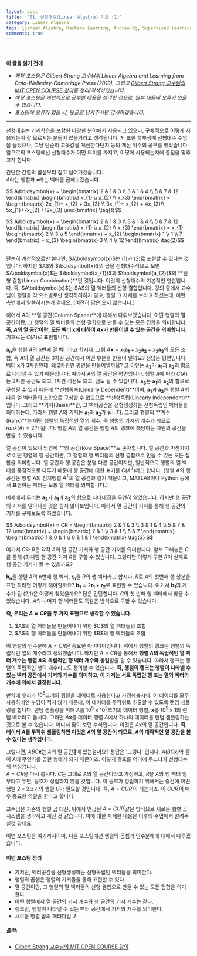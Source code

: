 ```yaml
---
layout: post
title:  "01. 선형대수(Linear Algebra) 기초 (1)"
category: Linear Algebra
tags: [Linear Algebra, Machine Learning, Andrew Ng, Supervised learning, Unsupervised Learning, 머신러닝, 기계학습, 지도학습, 비지도학습]
comments: true
---
```


<br><br>
**이 글을 읽기 전에**<br>
- _해당 포스팅은 Gilbert Strang 교수님의 Linear Algebra and Learning from Data-Wellesley-Cambridge Press (2019), 그리고 [Gilbert Strang 교수님의 MIT OPEN COURSE 강의](https://ocw.mit.edu/courses/mathematics/18-065-matrix-methods-in-data-analysis-signal-processing-and-machine-learning-spring-2018/)를 정리/각색하였습니다._
- _해당 포스팅은 개인적으로 공부한 내용을 정리한 것으로, 일부 내용에 오류가 있을 수 있습니다._
- _포스팅에 오류가 있을 시, 댓글로 남겨주시면 감사하겠습니다._

---

선형대수는 기계학습을 포함한 다양한 분야에서 사용되고 있으나, 구체적으로 어떻게 사용되는지 잘 모르시는 분들이 많을거라고 생각됩니다. 저 또한 학부생때 선형대수 수업을 들었으나, 그냥 단순히 고윳값을 계산한다던지 등의 계산 위주의 공부를 했었습니다. 앞으로의 포스팅에선 선형대수가 어떤 의미를 가지고, 어떻게 사용되는지에 중점을 맞추고자 합니다.<br>

간단한 간렬의 곱셈부터 짚고 넘어가겠습니다.<br>
$A$라는 행렬과 $\boldsymbol{x}$라는 벡터를 곱해보겠습니다.<br>
<p>$$
A\boldsymbol{x}
=
\begin{bmatrix}
2 & 1 & 3 \\
3 & 1 & 4 \\
5 & 7 & 12
\end{bmatrix}
\begin{bmatrix}
x_{1} \\
x_{2} \\
x_{3}
\end{bmatrix}
=
\begin{bmatrix}
2x_{1}+ x_{2} + 3x_{3} \\
3x_{1}+ x_{2} + 4x_{3}\\
5x_{1}+7x_{2} +12x_{3}
\end{bmatrix}
\tag{1}$$</p>

<p>$$
A\boldsymbol{x}
=
\begin{bmatrix}
2 & 1 & 3 \\
3 & 1 & 4 \\
5 & 7 & 12
\end{bmatrix}
\begin{bmatrix}
x_{1} \\
x_{2} \\
x_{3}
\end{bmatrix}
=
x_{1}
\begin{bmatrix}
2 \\ 3 \\ 5
\end{bmatrix}
+
x_{2}
\begin{bmatrix}
1 \\ 1 \\ 7
\end{bmatrix}
+
x_{3}
\begin{bmatrix}
3 \\ 4 \\ 12
\end{bmatrix}
\tag{2}$$</p>

<br>
단순히 계산적으로만 본다면, $A\boldsymbol{x}$는 (1)과 (2)로 표현할 수 있다는 것입니다. 하지만 $A$와 $\boldsymbol{x}$의 곱을 선형대수적으로 보면 $A\boldsymbol{x}$는 $\boldsymbol{a_{1}}$과 $\boldsymbol{a_{2}}$의 **선형 결합(Linear Combination)**인 것입니다. 이것이 선형대수의 기본적인 연산입니다. 즉, $A\boldsymbol{x}$는 $A$의 열 벡터들의 선형 결합입니다. 강의 중에서 교수님이 행렬을 각 요소별로만 생각하려하지 말고, 행렬 그 자체를 보라고 하셨는데, 이런 측면에서 말씀하시는거 같네요. (여전히 감은 오지 않습니다.)<br>

이어서 $A$의 **열 공간(Column Space)**에 대해서 다뤄보겠습니다. 어떤 행렬의 열 공간이란, 그 행렬의 열 벡터들의 선형 결합으로 만들 수 있는 모든 집합을 의미합니다. **즉, $A$의 열 공간이란, 모든 벡터 $\boldsymbol{x}$에 대하여 $A\boldsymbol{x}$가 만들어낼 수 있는 공간을 의미합니다.** 기호로는 $C(A)$로 표현합니다.<br>

$\boldsymbol{a_{n}}$을 행렬 $A$의 n번째 열 벡터라고 합시다. 그럼 $A\boldsymbol{x}=x_{1}\boldsymbol{a_{1}}+x_{2}\boldsymbol{a_{2}}+x_{3}\boldsymbol{a_{3}}$의 모든 조합, 즉 $A$의 열 공간은 3차원 공간에서 어떤 부분을 만들어 낼까요? 정답은 평면입니다. 벡터 $\boldsymbol{x}$가 3차원인데, 왜 2차원인 평면을 만들어낼까요? 그 이유는 $\boldsymbol{a_{3}}$가 $\boldsymbol{a_{1}}$과 $\boldsymbol{a_{2}}$의 합으로 나타낼 수 있기 때문입니다. 따라서 $A$의 열 공간은 평면입니다. 행렬 $A$에 따라 $C(A)$는 3차원 공간도 되고, 1차원 직선도 되고, 점도 될 수 있습니다. $\boldsymbol{a_{3}}$는 $\boldsymbol{a_{1}}$와 $\boldsymbol{a_{2}}$의 합으로 구성될 수 있기 때문에 **선형종속(Linearly Dependent)**이며, $\boldsymbol{a_{1}}$과 $\boldsymbol{a_{2}}$는 행렬 $A$의 다른 열 벡터들의 조합으로 구성할 수 없으므로 **선형독립(Linearly Independent)**입니다. 그리고 **기저(Basis)**란, 그 벡터공간을 선형생성하는 선형독립인 벡터들을 의미하는데, 따라서 행렬 $A$의 기저는 $\boldsymbol{a_{1}}$과 $\boldsymbol{a_{2}}$가 됩니다. 그리고 행렬의 **계수(Rank)**는 어떤 행렬의 독립적인 열의 개수, 즉 행렬의 기저의 개수가 되므로 $rank(A)=2$가 됩니다. 행렬 $A$의 열 공간은 행렬 $A$의 랭크에 해당하는 차원의 공간을 만들 수 있습니다.<br>

열 공간이 있으니 당연히 **행 공간(Row Space)**도 존재합니다. 열 공간과 마찬가지로 어떤 행렬의 행 공간이란, 그 행렬의 행 벡터들의 선형 결합으로 만들 수 있는 모든 집합을 의미합니다. 열 공간과 행 공간은 분명 다른 공간이지만, 일반적으로 행렬의 열 벡터를 중점적으로 다루기 때문에 행 공간에 대한 표기를 $C(A^T)$라고 합니다. (행렬 $A$의 행 공간은 행렬 $A$의 전치행렬 $A^T$의 열 공간과 같기 때문이고, MATLAB이나 Python 등에서 표현하는 벡터는 보통 열 벡터를 의미합니다.)<br>

예제에서 우리는 $\boldsymbol{a_{3}}$가 $\boldsymbol{a_{1}}$과 $\boldsymbol{a_{2}}$의 합으로 나타내짐을 우연히 알았습니다. 하지만 행 공간의 기저를 알아내는 것은 쉽지 않아보입니다. 따라서 열 공간의 기저를 통해 행 공간의 기저를 구해보도록 하겠습니다.<br>

<p>$$
A\boldsymbol{x}
=
CR
=
\begin{bmatrix}
2 & 1 & 3 \\
3 & 1 & 4 \\
5 & 7 & 12
\end{bmatrix}
=
\begin{bmatrix}
2 & 1 \\
3 & 1 \\
5 & 7 
\end{bmatrix}
\begin{bmatrix}
1 & 0 & 1 \\
0 & 1 & 1
\end{bmatrix}
\tag{3}
$$</p>

여기서 $C$와 $R$은 각각 $A$의 열 공간 기저와 행 공간 기저를 의미합니다. 앞서 구해놓은 $C$를 통해 (3)처럼 행 공간 기저 $R$을 구할 수 있습니다. 그렇다면 이렇게 구한 $R$이 실제로 행 공간 기저가 될 수 있을까요?<br>

$\boldsymbol{b_{n}}$을 행렬 $A$의 n번째 행 벡터, $\boldsymbol{r_{n}}$을 $R$의 행 벡터라고 합시다. $R$로 $A$의 첫번째 행 성분을 표현 하려면 어떻게 해야할까요? $\boldsymbol{b_{1}}=2\boldsymbol{r_{1}}+\boldsymbol{r_{2}}$로 표현할 수 있습니다. 여기서 $\boldsymbol{b_{1}}$의 계수가 된 (2,1)은 어떻게 찾았을까요? 답은 간단합니다. $C$의 첫 번째 행 벡터에서 찾을 수 있었습니다. $A$의 나머지 행 벡터들도 똑같은 방식으로 구할 수 있습니다.<br>

**즉, 우리는 $A=CR$을 두 가지 표현으로 생각할 수 있습니다.**
<ol>
  <li>$A$의 열 벡터들을 만들어내기 위한 $C$의 열 벡터들의 조합</li>
  <li>$A$의 행 벡터들을 만들어내기 위한 $R$의 행 벡터들의 조합</li>
</ol>

이 행렬의 인수분해 $A=CR$은 중요한 아이디어입니다. 위에서 행렬의 랭크는 행렬의 독립적인 열의 개수라고 정의했습니다. 하지만 $A=CR$을 통해서 **행렬 $A$의 독립적인 열 벡터 개수는 행렬 $A$의 독립적인 행 벡터 개수와 동일**함을 알 수 있습니다. 따라서 랭크는 행렬의 독립적인 행의 개수라고도 정의할 수 있습니다. **즉, 행렬의 랭크는 행렬이 나타낼 수 있는 벡터 공간에서 기저의 개수를 의미하고, 이 기저는 서로 독립인 행 또는 열의 벡터의 개수에 의해서 결정됩니다.**<br>

만약에 우리가 $10^5$크기의 행렬을 데이터로 사용한다고 가정해봅시다. 이 데이터를 모두 사용하기엔 부담이 적지 않기 때문에, 이 데이터를 무작위로 추출할 수 있도록 랜덤 샘플링을 합니다. 랜덤 샘플링을 위해 $A$를 ${10^5}\times{10^5}$크기의 데이터 행렬, $\boldsymbol{x}$를 ${10^5}\times{1}$의 랜덤 벡터라고 둡시다. 그러면 $A\boldsymbol{x}$를 데이터 행렬 $A$에서 하나의 데이터를 랜덤 샘플링하는 것으로 볼 수 있습니다. 어디서 많이 보던 수식입니다. 이것은 $A\boldsymbol{x}$의 열 공간입니다. **즉, 데이터 $A$를 무작위 샘플링하면 이것은 $A$의 열 공간이 되므로, $A$의 대략적인 열 공간을 볼 수 있다는 생각입니다.**<br>

그렇다면, $ABC\boldsymbol{x}$는 $A$의 열 공간에 있는걸까요? 정답은 '그렇다' 입니다. $A(BC\boldsymbol{x})$와 같이 $A$에 무언가를 곱한 형태가 되기 때문이죠. 이렇게 괄호를 어디에 두느냐가 선형대수의 핵심입니다.<br>
$A=CR$을 다시 봅시다. $C$는 그대로 $A$의 열 공간이라고 가정하고, $R$을 $A$의 행 벡터 일부라고 두면, 등호가 성립하지 않을 것입니다. 이 등호가 성립하기 위해서는 중간에 어떤 행렬 ${2}\times{2}$크기의 행렬 $U$가 필요할 것입니다. 즉, $A=CUR^{\prime}$이 되는거죠. 이 $CUR^{\prime}$이 매우 중요한 역할을 한다고 합니다.<br>

교수님은 기존의 행렬 곱 대신, 위에서 언급된 $A=CUR^{\prime}$같은 방식으로 새로운 행렬 곱 시스템을 생각하고 계신 것 같습니다. 이에 대한 자세한 내용은 이후의 수업에서 알려주실것 같네요.<br>

이번 포스팅은 여기까지이며, 다음 포스팅에선 행렬의 곱셈과 인수분해에 대해서 다루겠습니다.<br>

#### 이번 포스팅 정리
<ul>
  <li>기저란, 벡터공간을 선형생성하는 선형독립인 벡터들을 의미한다.</li>
  <li>행렬의 곱셉은 행렬의 기저들을 통해 표현할 수 있다.</li>
  <li>열 공간이란, 그 행렬의 열 벡터들의 선형 결합으로 만들 수 있는 모든 집합을 의미한다.</li>
  <li>어떤 행렬에서 열 공간의 기저 개수와 행 공간의 기저 개수는 같다.</li>
  <li>랭크란, 행렬이 나타낼 수 있는 벡터 공간에서 기저의 개수를 의미한다.</li>
  <li>새로운 행렬 곱의 패러다임..?</li>
</ul>

##### 출처:
- [Gilbert Strang 교수님의 MIT OPEN COURSE 강의](https://ocw.mit.edu/courses/mathematics/18-065-matrix-methods-in-data-analysis-signal-processing-and-machine-learning-spring-2018/)

